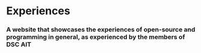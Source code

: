 # Experiences
### A website that showcases the experiences of open-source and programming in general, as experienced by the members of DSC AIT
